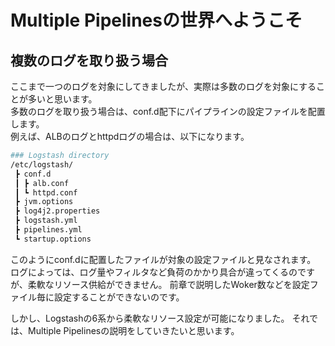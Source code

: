 # Multiple Pipelinesの世界へようこそ

## 複数のログを取り扱う場合

ここまで一つのログを対象にしてきましたが、実際は多数のログを対象にすることが多いと思います。  
多数のログを取り扱う場合は、conf.d配下にパイプラインの設定ファイルを配置します。  
例えば、ALBのログとhttpdログの場合は、以下になります。

```bash
### Logstash directory
/etc/logstash/
 ┣ conf.d
 ┃ ┣ alb.conf
 ┃ ┗ httpd.conf
 ┣ jvm.options
 ┣ log4j2.properties
 ┣ logstash.yml
 ┣ pipelines.yml
 ┗ startup.options
```

このようにconf.dに配置したファイルが対象の設定ファイルと見なされます。
ログによっては、ログ量やフィルタなど負荷のかかり具合が違ってくるのですが、柔軟なリソース供給ができません。
前章で説明したWoker数などを設定ファイル毎に設定することができないのです。

しかし、Logstashの6系から柔軟なリソース設定が可能になりました。
それでは、Multiple Pipelinesの説明をしていきたいと思います。


